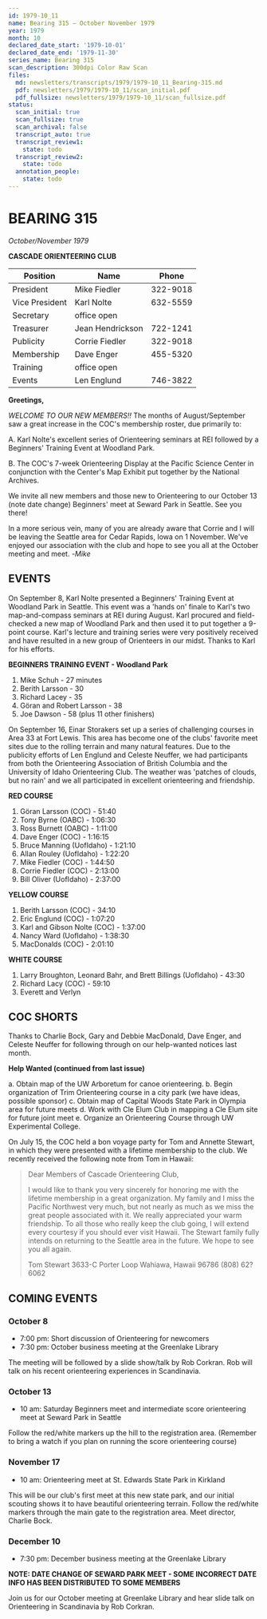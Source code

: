 ```yaml
---
id: 1979-10_11
name: Bearing 315 — October November 1979
year: 1979
month: 10
declared_date_start: '1979-10-01'
declared_date_end: '1979-11-30'
series_name: Bearing 315
scan_description: 300dpi Color Raw Scan
files:
  md: newsletters/transcripts/1979/1979-10_11_Bearing-315.md
  pdf: newsletters/1979/1979-10_11/scan_initial.pdf
  pdf_fullsize: newsletters/1979/1979-10_11/scan_fullsize.pdf
status:
  scan_initial: true
  scan_fullsize: true
  scan_archival: false
  transcript_auto: true
  transcript_review1:
    state: todo
  transcript_review2:
    state: todo
  annotation_people:
    state: todo
---
```

# BEARING 315

_October/November 1979_

**CASCADE ORIENTEERING CLUB**

| Position      | Name             | Phone    |
|---------------|------------------|----------|
| President     | Mike Fiedler     | 322-9018 |
| Vice President| Karl Nolte        | 632-5559 |
| Secretary     | office open      |          |
| Treasurer     | Jean Hendrickson | 722-1241 |
| Publicity     | Corrie Fiedler   | 322-9018 |
| Membership    | Dave Enger       | 455-5320 |
| Training      | office open      |          |
| Events        | Len Englund      | 746-3822 |

**Greetings,**

_WELCOME TO OUR NEW MEMBERS!!_ The months of August/September saw a great increase in the COC's membership roster, due primarily to:

A. Karl Nolte's excellent series of Orienteering seminars at REI followed by a Beginners' Training Event at Woodland Park.

B. The COC's 7-week Orienteering Display at the Pacific Science Center in conjunction with the Center's Map Exhibit put together by the National Archives.

We invite all new members and those new to Orienteering to our October 13 (note date change) Beginners' meet at Seward Park in Seattle. See you there!

In a more serious vein, many of you are already aware that Corrie and I will be leaving the Seattle area for Cedar Rapids, Iowa on 1 November. We've enjoyed our association with the club and hope to see you all at the October meeting and meet.
-*Mike*

## EVENTS

On September 8, Karl Nolte presented a Beginners' Training Event at Woodland Park in Seattle. This event was a 'hands on' finale to Karl's two map-and-compass seminars at REI during August. Karl procured and field-checked a new map of Woodland Park and then used it to put together a 9-point course. Karl's lecture and training series were very positively received and have resulted in a new group of Orienteers in our midst. Thanks to Karl for his efforts.

**BEGINNERS TRAINING EVENT - Woodland Park**

1. Mike Schuh - 27 minutes
2. Berith Larsson - 30
3. Richard Lacey - 35
4. Göran and Robert Larsson - 38
5. Joe Dawson - 58
(plus 11 other finishers)

On September 16, Einar Storakers set up a series of challenging courses in Area 33 at Fort Lewis. This area has become one of the clubs' favorite meet sites due to the rolling terrain and many natural features. Due to the publicity efforts of Len Englund and Celeste Neuffer, we had participants from both the Orienteering Association of British Columbia and the University of Idaho Orienteering Club. The weather was 'patches of clouds, but no rain' and we all participated in excellent orienteering and friendship.

**RED COURSE**

1. Göran Larsson (COC) - 51:40
2. Tony Byrne (OABC) - 1:06:30
3. Ross Burnett (OABC) - 1:11:00
4. Dave Enger (COC) - 1:16:15
5. Bruce Manning (UofIdaho) - 1:21:10
6. Allan Rouley (UofIdaho) - 1:22:20
7. Mike Fiedler (COC) - 1:44:50
8. Corrie Fiedler (COC) - 2:13:00
9. Bill Oliver (UofIdaho) - 2:37:00

**YELLOW COURSE**

1. Berith Larsson (COC) - 34:10
2. Eric Englund (COC) - 1:07:20
3. Karl and Gibson Nolte (COC) - 1:37:00
4. Nancy Ward (UofIdaho) - 1:38:30
5. MacDonalds (COC) - 2:01:10

**WHITE COURSE**

1. Larry Broughton, Leonard Bahr, and Brett Billings (UofIdaho) - 43:30
2. Richard Lacy (COC) - 59:10
3. Everett and Verlyn

## COC SHORTS

Thanks to Charlie Bock, Gary and Debbie MacDonald, Dave Enger, and Celeste Neuffer for following through on our help-wanted notices last month.

**Help Wanted (continued from last issue)**

a. Obtain map of the UW Arboretum for canoe orienteering.
b. Begin organization of Trim Orienteering course in a city park (we have ideas, possible sponsor)
c. Obtain map of Capital Woods State Park in Olympia area for future meets
d. Work with Cle Elum Club in mapping a Cle Elum site for future joint meet
e. Organize an Orienteering Course through UW Experimental College.

On July 15, the COC held a bon voyage party for Tom and Annette Stewart, in which they were presented with a lifetime membership to the club. We recently received the following note from Tom in Hawaii:

> Dear Members of Cascade Orienteering Club,
>
> I would like to thank you very sincerely for honoring me with the lifetime membership in a great organization. My family and I miss the Pacific Northwest very much, but not nearly as much as we miss the great people associated with it. We really appreciated your warm friendship. To all those who really keep the club going, I will extend every courtesy if you should ever visit Hawaii. The Stewart family fully intends on returning to the Seattle area in the future. We hope to see you all again.
>
> Tom Stewart
> 3633-C Porter Loop
> Wahiawa, Hawaii
> 96786
> (808) 62? 6062

## COMING EVENTS

### October 8
- 7:00 pm: Short discussion of Orienteering for newcomers
- 7:30 pm: October business meeting at the Greenlake Library

The meeting will be followed by a slide show/talk by Rob Corkran. Rob will talk on his recent orienteering experiences in Scandinavia.

### October 13
- 10 am: Saturday Beginners meet and intermediate score orienteering meet at Seward Park in Seattle

Follow the red/white markers up the hill to the registration area. (Remember to bring a watch if you plan on running the score orienteering course)

### November 17
- 10 am: Orienteering meet at St. Edwards State Park in Kirkland

This will be our club's first meet at this new state park, and our initial scouting shows it to have beautiful orienteering terrain. Follow the red/white markers through the main gate to the registration area. Meet director, Charlie Bock.

### December 10
- 7:30 pm: December business meeting at the Greenlake Library

**NOTE: DATE CHANGE OF SEWARD PARK MEET - SOME INCORRECT DATE INFO HAS BEEN DISTRIBUTED TO SOME MEMBERS**

Join us for our October meeting at Greenlake Library and hear slide talk on Orienteering in Scandinavia by Rob Corkran.

